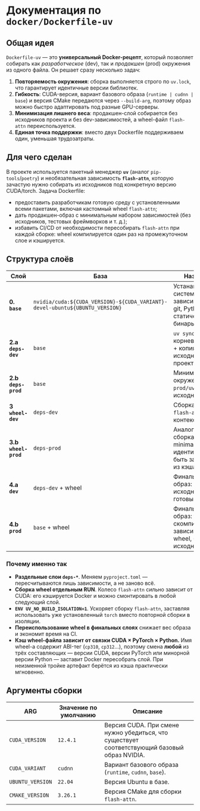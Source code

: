 # Документация по `docker/Dockerfile-uv`

## Общая идея

`Dockerfile-uv` — это **универсальный Docker-рецепт**, который позволяет собирать как *разработческое* (dev), так и *продакшен* (prod) окружения из одного файла. Он решает сразу несколько задач:

1. **Повторяемость окружения**: сборка выполняется строго по `uv.lock`, что гарантирует идентичные версии библиотек.
1. **Гибкость**: CUDA-версия, вариант базового образа (`runtime | cudnn | base`) и версия CMake передаются через `--build-arg`, поэтому образ можно быстро адаптировать под разные GPU-серверы.
1. **Минимизация лишнего веса**: продакшен-слой собирается без исходников проекта и без dev-зависимостей, а wheel-файл `flash-attn` переиспользуется.
1. **Единая точка поддержки**: вместо двух Dockerfile поддерживаем один, уменьшая трудозатраты.

## Для чего сделан

В проекте используется пакетный менеджер **`uv`** (аналог `pip-tools`/`poetry`) и необязательная зависимость **`flash-attn`**, которую зачастую нужно собирать из исходников под конкретную версию CUDA/torch. Задача Dockerfile:

- предоставить разработчикам готовую среду с установленными всеми пакетами, включая кастомный wheel `flash-attn`;
- дать продакшен-образ с минимальным набором зависимостей (без исходников, тестовых фреймворков и т. д.);
- избавить CI/CD от необходимости пересобирать `flash-attn` при каждой сборке: wheel компилируется один раз на промежуточном слое и кэшируется.

## Структура слоёв

| Слой | База | Назначение |
|------|------|------------|
| **0. `base`** | `nvidia/cuda:${CUDA_VERSION}-${CUDA_VARIANT}-devel-ubuntu${UBUNTU_VERSION}` | Устанавливаются системные зависимости (gcc, git, Python, …) и статический бинарь `uv`. |
| **2.a `deps-dev`** | `base` | `uv sync --locked` по корневому `uv.lock` + копия исходников проекта. |
| **2.b `deps-prod`** | `base` | Минимальное окружение по `prod/uv.lock`, без исходников. |
| **3 `wheel-dev`** | `deps-dev` | Сборка колеса `flash-attn` в dev-контексте. |
| **3.b `wheel-prod`** | `deps-prod` | Аналогичная сборка, но против minimal-env; wheel идентичен и может быть заимствован из кэша. |
| **4.a `dev`** | `deps-dev` + wheel | Финальный dev-образ: весь исходный код + готовый wheel. |
| **4.b `prod`** | `base` + wheel | Финальный prod-образ: только скомпилированные зависимости и wheel, без исходников. |

### Почему именно так

- **Раздельные слои `deps-*`**. Меняем `pyproject.toml` — пересчитываются лишь зависимости, а не заново всё.
- **Сборка wheel отдельным RUN**. Колесо `flash-attn` сильно зависит от CUDA: его кэшируется Docker и можно смонтировать в любой следующий слой.
- **`ENV UV_NO_BUILD_ISOLATION=1`**. Ускоряет сборку `flash-attn`, заставляя использовать уже установленный `torch` вместо повторной сборки в изоляции.
- **Переиспользование wheel в финальных слоях** снижает вес образа и экономит время на CI.
- **Кэш wheel-файла зависит от связки CUDA × PyTorch × Python.** Имя wheel-а содержит ABI-тег (`cp310`, `cp312`…), поэтому смена **любой** из трёх составляющих — версии CUDA, версии PyTorch или минорной версии Python — заставит Docker пересобрать слой. При неизменной тройке артефакт берётся из кэша практически мгновенно.

## Аргументы сборки

| ARG | Значение по умолчанию | Описание |
|-----|-----------------------|----------|
| `CUDA_VERSION` | `12.4.1` | Версия CUDA. При смене нужно убедиться, что существует соответствующий базовый образ NVIDIA. |
| `CUDA_VARIANT` | `cudnn` | Вариант базового образа (`runtime`, `cudnn`, `base`). |
| `UBUNTU_VERSION`| `22.04` | Версия Ubuntu в базе. |
| `CMAKE_VERSION` | `3.26.1` | Версия CMake для сборки `flash-attn`. |

<!-- остальной текст опущен для краткости; полная версия взята из исходного файла -->
